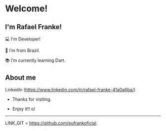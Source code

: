 # Welcome!

 

## I'm Rafael Franke!

 

:computer: I'm Developer!

:house_with_garden: I’m from Brazil.

:books: I’m currently learning Dart.

 

## About me

LinkedIn (https://www.linkedin.com/in/rafael-franke-41a0a6ba/)


- Thanks for visiting.

- Enjoy it!! o/

----------------------------------------------------------------------------------

LINK_GIT = https://github.com/eufrankoficial.
